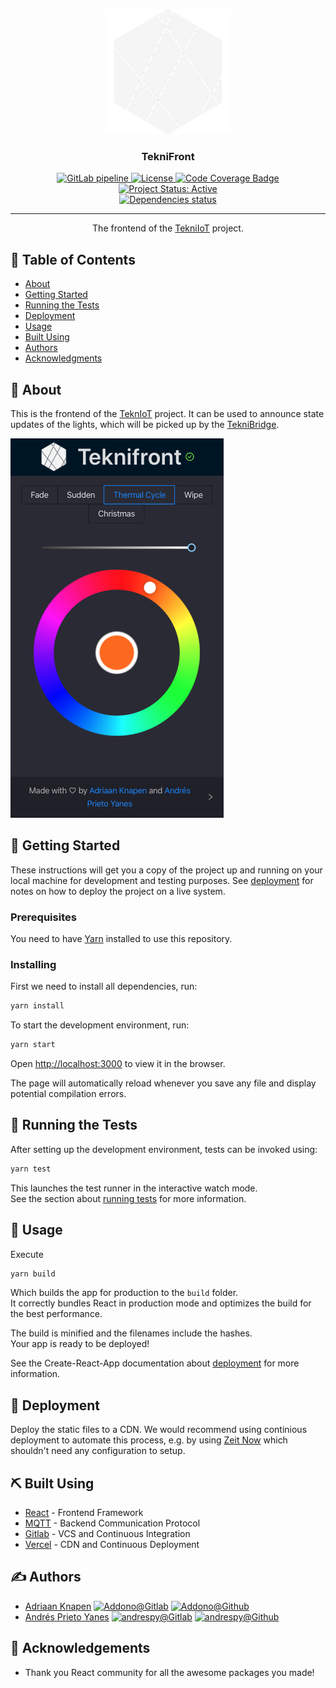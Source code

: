 <div align="center">
<p align="center">
  <a href="https://gitlab.com/tekniot/teknifront" rel="noopener">
    <img width=200px height=200px src="./src/logo.png" alt="Project logo">
  </a>
</p>

<h3 align="center">TekniFront</h3>
  <a href="https://gitlab.com/tekniot/teknifront/builds">
  <img alt="GitLab pipeline" src="https://img.shields.io/gitlab/pipeline/tekniot/teknifront?style=for-the-badge" />
  </a>
  <a href="./LICENCE">
    <img alt="License" src="https://img.shields.io/badge/Licence-MIT-green?style=for-the-badge" />
  </a>
  <a href="https://codecov.io/gl/tekniot/teknifront">
    <img alt="Code Coverage Badge" src="https://img.shields.io/codecov/c/gl/tekniot/teknifront?style=for-the-badge" />
  </a>
  <a href="https://www.repostatus.org/#active">
    <img alt="Project Status: Active" src="https://img.shields.io/badge/Project%20Status-Active-brightgreen?style=for-the-badge" />
  </a>
  
  <br />
  
  <a href="https://depfu.com/gitlab/tekniot/teknifront?project_id=10536">
    <img alt="Dependencies status" src="https://badges.depfu.com/badges/3e6ff24d84bce6837fa6fc141088c935/overview.svg" />
  </a>
</div>

---

<p align="center"> The frontend of the <a href="https://gitlab.com/tekniot">TekniIoT</a> project.
    <br> 
</p>

## 📝 Table of Contents

- [About](#about)
- [Getting Started](#getting_started)
- [Running the Tests](#tests)
- [Deployment](#deployment)
- [Usage](#usage)
- [Built Using](#built_using)
- [Authors](#authors)
- [Acknowledgments](#acknowledgement)

## 🧐 About <a name = "about"></a>

This is the frontend of the [TeknIoT](https://gitlab.com/tekniot/) project. It can be used to announce state updates of the lights, which will be picked up by the [TekniBridge](https://gitlab.com/tekniot/teknibridge).

![screenshot](./docs/img/screenshot.png)

## 🏁 Getting Started <a name = "getting_started"></a>

These instructions will get you a copy of the project up and running on your local machine for development and testing purposes. See [deployment](#deployment) for notes on how to deploy the project on a live system.

### Prerequisites

You need to have [Yarn](https://yarnpkg.com/en/docs/install) installed to use this repository.

### Installing

First we need to install all dependencies, run:

```bash
yarn install
```

To start the development environment, run:

```bash
yarn start
```

Open [http://localhost:3000](http://localhost:3000) to view it in the browser.

The page will automatically reload whenever you save any file and display potential compilation errors.

## 🔧 Running the Tests <a name = "tests"></a>

After setting up the development environment, tests can be invoked using:

```bash
yarn test
```

This launches the test runner in the interactive watch mode.<br />
See the section about [running tests](https://facebook.github.io/create-react-app/docs/running-tests) for more information.

## 🎈 Usage <a name="usage"></a>

Execute

```bash
yarn build
```

Which builds the app for production to the `build` folder.<br />
It correctly bundles React in production mode and optimizes the build for the best performance.

The build is minified and the filenames include the hashes.<br />
Your app is ready to be deployed!

See the Create-React-App documentation about [deployment](https://facebook.github.io/create-react-app/docs/deployment) for more information.

## 🚀 Deployment <a name = "deployment"></a>

Deploy the static files to a CDN. We would recommend using continious deployment to automate this process, e.g. by using [Zeit Now](https://zeit.co/now) which shouldn't need any configuration to setup.

## ⛏️ Built Using <a name = "built_using"></a>

- [React](https://reactjs.org/) - Frontend Framework
- [MQTT](https://mqtt.org/) - Backend Communication Protocol
- [Gitlab](https://gitlab.com) - VCS and Continuous Integration
- [Vercel](https://vercel.com) - CDN and Continuous Deployment

## ✍️ Authors <a name = "authors"></a>

- [Adriaan Knapen](https://aknapen.nl) [![Addono@Gitlab](https://img.shields.io/badge/Gitlab-@Addono-orange?style=for-the-badge&logo=gitlab)](https://gitlab.com/Addono) [![Addono@Github](https://img.shields.io/badge/Github-@Addono-black?style=for-the-badge&logo=github)](https://github.com/Addono)
- [Andrés Prieto Yanes](https://andrespy.gitlab.io) [![andrespy@Gitlab](https://img.shields.io/badge/Gitlab-@andrespy-orange?style=for-the-badge&logo=gitlab)](https://gitlab.com/andrespy) [![andrespy@Github](https://img.shields.io/badge/Github-@andrespy-black?style=for-the-badge&logo=github)](https://github.com/andrespy)

## 🎉 Acknowledgements <a name = "acknowledgement"></a>

- Thank you React community for all the awesome packages you made!
